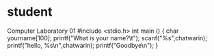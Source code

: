 # student
Computer Laboratory 01 
#include <stdio.h>
int main ()
{
    char yourname[100];
    printf("What is your name?\t");
    scanf("%s",chatwarin);
    printf("hello, %s\n",chatwarin);
    printf("Goodbye\n");
}
